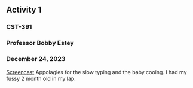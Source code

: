 ## Activity 1
### CST-391 
### Professor Bobby Estey
### December 24, 2023




[Screencast](https://youtu.be/mCm-ddLhWOE)
Appolagies for the slow typing and the baby cooing. I had my fussy 2 month old in my lap.
